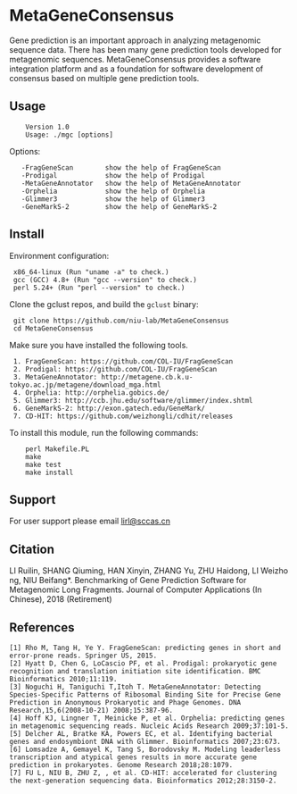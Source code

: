 MetaGeneConsensus
===========
Gene prediction is an important approach in analyzing metagenomic sequence data. There has been many gene prediction tools developed for metagenomic sequences. MetaGeneConsensus provides a software integration platform and as a foundation for software development of consensus based on multiple gene prediction tools.

Usage
-----

        Version 1.0
        Usage: ./mgc [options]

Options:

       -FragGeneScan        show the help of FragGeneScan
       -Prodigal            show the help of Prodigal
       -MetaGeneAnnotator   show the help of MetaGeneAnnotator
       -Orphelia            show the help of Orphelia
       -Glimmer3            show the help of Glimmer3
       -GeneMarkS-2         show the help of GeneMarkS-2

Install
-------

Environment configuration:

     x86_64-linux (Run "uname -a" to check.)
     gcc (GCC) 4.8+ (Run "gcc --version" to check.)
     perl 5.24+ (Run "perl --version" to check.)

Clone the gclust repos, and build the `gclust` binary:

     git clone https://github.com/niu-lab/MetaGeneConsensus
     cd MetaGeneConsensus

Make sure you have installed the following tools.

     1. FragGeneScan: https://github.com/COL-IU/FragGeneScan
     2. Prodigal: https://github.com/COL-IU/FragGeneScan
     3. MetaGeneAnnotator: http://metagene.cb.k.u-tokyo.ac.jp/metagene/download_mga.html
     4. Orphelia: http://orphelia.gobics.de/
     5. Glimmer3: http://ccb.jhu.edu/software/glimmer/index.shtml
     6. GeneMarkS-2: http://exon.gatech.edu/GeneMark/
     7. CD-HIT: https://github.com/weizhongli/cdhit/releases

To install this module, run the following commands:

        perl Makefile.PL
        make
        make test
        make install 

Support
--------
For user support please email lirl@sccas.cn

Citation
--------
LI Ruilin, SHANG Qiuming, HAN Xinyin, ZHANG Yu, ZHU Haidong, LI Weizhong, NIU Beifang*. Benchmarking of Gene Prediction Software for Metagenomic Long Fragments. Journal of Computer Applications (In Chinese), 2018 (Retirement)

References
--------
    [1] Rho M, Tang H, Ye Y. FragGeneScan: predicting genes in short and error-prone reads. Springer US, 2015.
    [2] Hyatt D, Chen G, LoCascio PF, et al. Prodigal: prokaryotic gene recognition and translation initiation site identification. BMC Bioinformatics 2010;11:119.
    [3] Noguchi H, Taniguchi T,Itoh T. MetaGeneAnnotator: Detecting Species-Specific Patterns of Ribosomal Binding Site for Precise Gene Prediction in Anonymous Prokaryotic and Phage Genomes. DNA Research,15,6(2008-10-21) 2008;15:387-96.
    [4] Hoff KJ, Lingner T, Meinicke P, et al. Orphelia: predicting genes in metagenomic sequencing reads. Nucleic Acids Research 2009;37:101-5.
    [5] Delcher AL, Bratke KA, Powers EC, et al. Identifying bacterial genes and endosymbiont DNA with Glimmer. Bioinformatics 2007;23:673.
    [6] Lomsadze A, Gemayel K, Tang S, Borodovsky M. Modeling leaderless transcription and atypical genes results in more accurate gene prediction in prokaryotes. Genome Research 2018;28:1079.
    [7] FU L, NIU B, ZHU Z, , et al. CD-HIT: accelerated for clustering the next-generation sequencing data. Bioinformatics 2012;28:3150-2.
